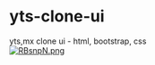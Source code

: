 # yts-clone-ui
yts,mx clone ui - html, bootstrap, css <br />
<a href="https://extraimage.xyz/pix/RBsnpN"><img src="https://i3.extraimage.xyz/pix/2022/12/03/RBsnpN.md.png" alt="RBsnpN.png" border="0" /></a>
